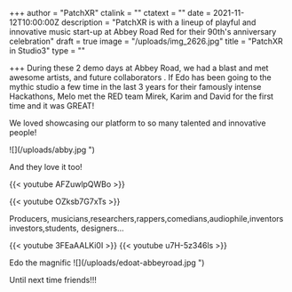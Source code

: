 +++
author = "PatchXR"
ctalink = ""
ctatext = ""
date = 2021-11-12T10:00:00Z
description = "PatchXR is with a lineup of playful and innovative music start-up at Abbey Road Red for their 90th's anniversary celebration"
draft = true
image = "/uploads/img_2626.jpg"
title = "PatchXR in Studio3"
type = ""

+++
During these 2 demo days at Abbey Road, we had a blast and met awesome artists, and future collaborators . If Edo has been going to the mythic  studio a few time in the last 3 years for their famously intense Hackathons, Melo met the RED team Mirek, Karim and David for the first time and it was GREAT!

We loved showcasing our platform to so many talented and innovative people!

![](/uploads/abby.jpg ")

And they love it too!

{{< youtube AFZuwlpQWBo >}}

{{< youtube OZksb7G7xTs >}}

Producers, musicians,researchers,rappers,comedians,audiophile,inventors investors,students, designers...

{{< youtube 3FEaAALKi0I >}}
{{< youtube u7H-5z346ls >}}

Edo the magnific
![](/uploads/edoat-abbeyroad.jpg ")

Until next time friends!!!

